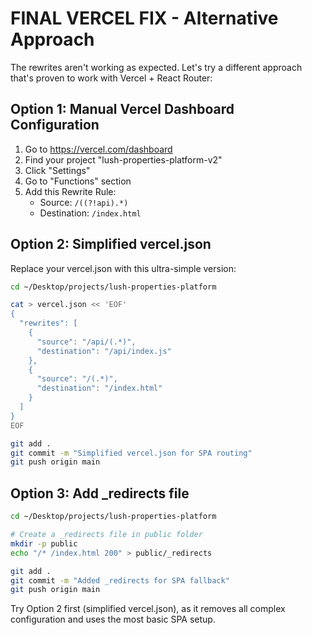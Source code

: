 # FINAL VERCEL FIX - Alternative Approach

The rewrites aren't working as expected. Let's try a different approach that's proven to work with Vercel + React Router:

## Option 1: Manual Vercel Dashboard Configuration

1. Go to https://vercel.com/dashboard
2. Find your project "lush-properties-platform-v2"
3. Click "Settings"
4. Go to "Functions" section
5. Add this Rewrite Rule:
   - Source: `/((?!api).*)`
   - Destination: `/index.html`

## Option 2: Simplified vercel.json

Replace your vercel.json with this ultra-simple version:

```bash
cd ~/Desktop/projects/lush-properties-platform

cat > vercel.json << 'EOF'
{
  "rewrites": [
    {
      "source": "/api/(.*)",
      "destination": "/api/index.js"
    },
    {
      "source": "/(.*)",
      "destination": "/index.html"
    }
  ]
}
EOF

git add .
git commit -m "Simplified vercel.json for SPA routing"
git push origin main
```

## Option 3: Add _redirects file

```bash
cd ~/Desktop/projects/lush-properties-platform

# Create a _redirects file in public folder
mkdir -p public
echo "/* /index.html 200" > public/_redirects

git add .
git commit -m "Added _redirects for SPA fallback"
git push origin main
```

Try Option 2 first (simplified vercel.json), as it removes all complex configuration and uses the most basic SPA setup.